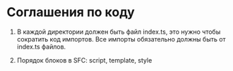 # Соглашения по коду

1. В каждой директории должен быть файл index.ts, это нужно чтобы сократить код импортов.
Все импорты обязательно должны быть от index.ts файлов.

2. Порядок блоков в SFC: script, template, style
